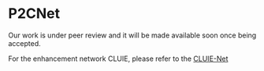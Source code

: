 # P2CNet
Our work is under peer review and it will be made available soon once being accepted.

For the enhancement network CLUIE, please refer to the [CLUIE-Net](https://github.com/justwj/CLUIE-Net)
